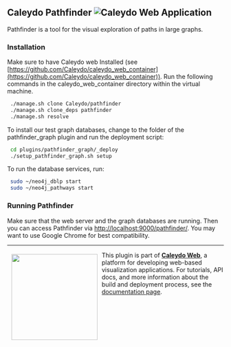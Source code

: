## Caleydo Pathfinder ![Caleydo Web Application](https://img.shields.io/badge/Caleydo%20Web-Application-4daf4a.svg)

Pathfinder is a tool for the visual exploration of paths in large graphs.

### Installation
Make sure to have Caleydo web Installed (see [https://github.com/Caleydo/caleydo_web_container](https://github.com/Caleydo/caleydo_web_container)). Run the following commands in the caleydo_web_container directory within the virtual machine.

~~~bash
 ./manage.sh clone Caleydo/pathfinder
 ./manage.sh clone_deps pathfinder
 ./manage.sh resolve
~~~

To install our test graph databases, change to the folder of the pathfinder_graph plugin and run the deployment script:

~~~bash
 cd plugins/pathfinder_graph/_deploy
 ./setup_pathfinder_graph.sh setup
~~~

To run the database services, run:
~~~bash
 sudo ~/neo4j_dblp start
 sudo ~/neo4j_pathways start
~~~

### Running Pathfinder
Make sure that the web server and the graph databases are running. Then you can access Pathfinder via [http://localhost:9000/pathfinder/](http://localhost:9000/pathfinder/). You may want to use Google Chrome for best compatibility.

*****

<a href="https://caleydo.org"><img src="http://caleydo.org/assets/images/logos/caleydo.svg" align="left" width="200px" hspace="10" vspace="6"></a>
This plugin is part of **[Caleydo Web](http://caleydo.org/)**, a platform for developing web-based visualization applications. For tutorials, API docs, and more information about the build and deployment process, see the [documentation page](http://caleydo.org/documentation).
